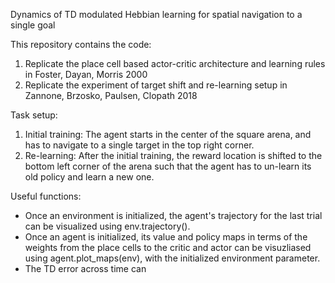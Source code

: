 Dynamics of TD modulated Hebbian learning for spatial navigation to a single goal

This repository contains the code:
1) Replicate the place cell based actor-critic architecture and learning rules in Foster, Dayan, Morris 2000
2) Replicate the experiment of target shift and re-learning setup in Zannone, Brzosko, Paulsen, Clopath 2018

Task setup:
1) Initial training: The agent starts in the center of the square arena, and has to navigate to a single target in the top right corner. 
2) Re-learning: After the initial training, the reward location is shifted to the bottom left corner of the arena such that the agent has to un-learn its old policy and learn a new one. 

Useful functions:
- Once an environment is initialized, the agent's trajectory for the last trial can be visualized using env.trajectory().
- Once an agent is initialized, its value and policy maps in terms of the weights from the place cells to the critic and actor can be visuzliased using agent.plot_maps(env), with the initialized environment parameter.
- The TD error across time can 